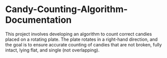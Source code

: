 # Candy-Counting-Algorithm-Documentation
This project involves developing an algorithm to count correct candies placed on a rotating plate. The plate rotates in a right-hand direction, and the goal is to ensure accurate counting of candies that are not broken, fully intact, lying flat, and single (not overlapping).
